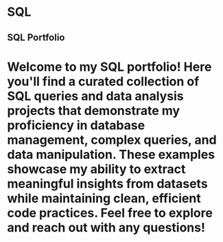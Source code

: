 # SQL
## SQL Portfolio

# Welcome to my SQL portfolio! Here you'll find a curated collection of SQL queries and data analysis projects that demonstrate my proficiency in database management, complex queries, and data manipulation. These examples showcase my ability to extract meaningful insights from datasets while maintaining clean, efficient code practices. Feel free to explore and reach out with any questions!
